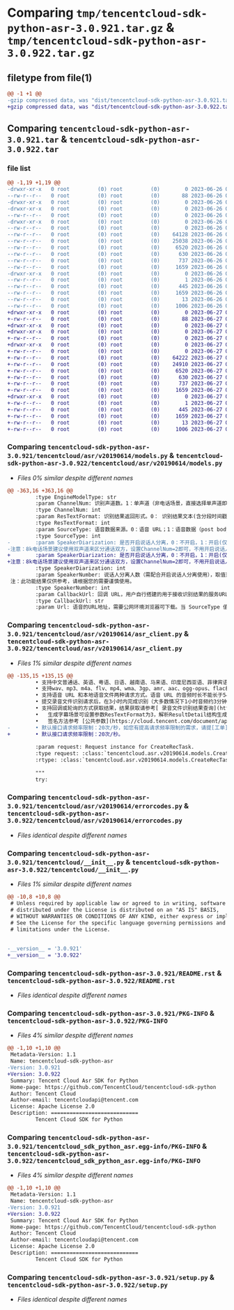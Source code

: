 # Comparing `tmp/tencentcloud-sdk-python-asr-3.0.921.tar.gz` & `tmp/tencentcloud-sdk-python-asr-3.0.922.tar.gz`

## filetype from file(1)

```diff
@@ -1 +1 @@
-gzip compressed data, was "dist/tencentcloud-sdk-python-asr-3.0.921.tar", last modified: Mon Jun 26 00:16:24 2023, max compression
+gzip compressed data, was "dist/tencentcloud-sdk-python-asr-3.0.922.tar", last modified: Tue Jun 27 00:17:06 2023, max compression
```

## Comparing `tencentcloud-sdk-python-asr-3.0.921.tar` & `tencentcloud-sdk-python-asr-3.0.922.tar`

### file list

```diff
@@ -1,19 +1,19 @@
-drwxr-xr-x   0 root         (0) root         (0)        0 2023-06-26 00:16:24.000000 tencentcloud-sdk-python-asr-3.0.921/
--rw-r--r--   0 root         (0) root         (0)       88 2023-06-26 00:16:24.000000 tencentcloud-sdk-python-asr-3.0.921/setup.cfg
-drwxr-xr-x   0 root         (0) root         (0)        0 2023-06-26 00:16:24.000000 tencentcloud-sdk-python-asr-3.0.921/tencentcloud/
-drwxr-xr-x   0 root         (0) root         (0)        0 2023-06-26 00:16:24.000000 tencentcloud-sdk-python-asr-3.0.921/tencentcloud/asr/
--rw-r--r--   0 root         (0) root         (0)        0 2023-06-26 00:16:23.000000 tencentcloud-sdk-python-asr-3.0.921/tencentcloud/asr/__init__.py
-drwxr-xr-x   0 root         (0) root         (0)        0 2023-06-26 00:16:24.000000 tencentcloud-sdk-python-asr-3.0.921/tencentcloud/asr/v20190614/
--rw-r--r--   0 root         (0) root         (0)        0 2023-06-26 00:16:23.000000 tencentcloud-sdk-python-asr-3.0.921/tencentcloud/asr/v20190614/__init__.py
--rw-r--r--   0 root         (0) root         (0)    64128 2023-06-26 00:16:23.000000 tencentcloud-sdk-python-asr-3.0.921/tencentcloud/asr/v20190614/models.py
--rw-r--r--   0 root         (0) root         (0)    25038 2023-06-26 00:16:23.000000 tencentcloud-sdk-python-asr-3.0.921/tencentcloud/asr/v20190614/asr_client.py
--rw-r--r--   0 root         (0) root         (0)     6520 2023-06-26 00:16:23.000000 tencentcloud-sdk-python-asr-3.0.921/tencentcloud/asr/v20190614/errorcodes.py
--rw-r--r--   0 root         (0) root         (0)      630 2023-06-26 00:16:23.000000 tencentcloud-sdk-python-asr-3.0.921/tencentcloud/__init__.py
--rw-r--r--   0 root         (0) root         (0)      737 2023-06-26 00:16:23.000000 tencentcloud-sdk-python-asr-3.0.921/README.rst
--rw-r--r--   0 root         (0) root         (0)     1659 2023-06-26 00:16:24.000000 tencentcloud-sdk-python-asr-3.0.921/PKG-INFO
-drwxr-xr-x   0 root         (0) root         (0)        0 2023-06-26 00:16:24.000000 tencentcloud-sdk-python-asr-3.0.921/tencentcloud_sdk_python_asr.egg-info/
--rw-r--r--   0 root         (0) root         (0)        1 2023-06-26 00:16:23.000000 tencentcloud-sdk-python-asr-3.0.921/tencentcloud_sdk_python_asr.egg-info/dependency_links.txt
--rw-r--r--   0 root         (0) root         (0)      445 2023-06-26 00:16:24.000000 tencentcloud-sdk-python-asr-3.0.921/tencentcloud_sdk_python_asr.egg-info/SOURCES.txt
--rw-r--r--   0 root         (0) root         (0)     1659 2023-06-26 00:16:23.000000 tencentcloud-sdk-python-asr-3.0.921/tencentcloud_sdk_python_asr.egg-info/PKG-INFO
--rw-r--r--   0 root         (0) root         (0)       13 2023-06-26 00:16:23.000000 tencentcloud-sdk-python-asr-3.0.921/tencentcloud_sdk_python_asr.egg-info/top_level.txt
--rw-r--r--   0 root         (0) root         (0)     1006 2023-06-26 00:16:23.000000 tencentcloud-sdk-python-asr-3.0.921/setup.py
+drwxr-xr-x   0 root         (0) root         (0)        0 2023-06-27 00:17:06.000000 tencentcloud-sdk-python-asr-3.0.922/
+-rw-r--r--   0 root         (0) root         (0)       88 2023-06-27 00:17:06.000000 tencentcloud-sdk-python-asr-3.0.922/setup.cfg
+drwxr-xr-x   0 root         (0) root         (0)        0 2023-06-27 00:17:06.000000 tencentcloud-sdk-python-asr-3.0.922/tencentcloud/
+drwxr-xr-x   0 root         (0) root         (0)        0 2023-06-27 00:17:06.000000 tencentcloud-sdk-python-asr-3.0.922/tencentcloud/asr/
+-rw-r--r--   0 root         (0) root         (0)        0 2023-06-27 00:17:05.000000 tencentcloud-sdk-python-asr-3.0.922/tencentcloud/asr/__init__.py
+drwxr-xr-x   0 root         (0) root         (0)        0 2023-06-27 00:17:06.000000 tencentcloud-sdk-python-asr-3.0.922/tencentcloud/asr/v20190614/
+-rw-r--r--   0 root         (0) root         (0)        0 2023-06-27 00:17:05.000000 tencentcloud-sdk-python-asr-3.0.922/tencentcloud/asr/v20190614/__init__.py
+-rw-r--r--   0 root         (0) root         (0)    64222 2023-06-27 00:17:05.000000 tencentcloud-sdk-python-asr-3.0.922/tencentcloud/asr/v20190614/models.py
+-rw-r--r--   0 root         (0) root         (0)    24910 2023-06-27 00:17:05.000000 tencentcloud-sdk-python-asr-3.0.922/tencentcloud/asr/v20190614/asr_client.py
+-rw-r--r--   0 root         (0) root         (0)     6520 2023-06-27 00:17:05.000000 tencentcloud-sdk-python-asr-3.0.922/tencentcloud/asr/v20190614/errorcodes.py
+-rw-r--r--   0 root         (0) root         (0)      630 2023-06-27 00:17:05.000000 tencentcloud-sdk-python-asr-3.0.922/tencentcloud/__init__.py
+-rw-r--r--   0 root         (0) root         (0)      737 2023-06-27 00:17:05.000000 tencentcloud-sdk-python-asr-3.0.922/README.rst
+-rw-r--r--   0 root         (0) root         (0)     1659 2023-06-27 00:17:06.000000 tencentcloud-sdk-python-asr-3.0.922/PKG-INFO
+drwxr-xr-x   0 root         (0) root         (0)        0 2023-06-27 00:17:06.000000 tencentcloud-sdk-python-asr-3.0.922/tencentcloud_sdk_python_asr.egg-info/
+-rw-r--r--   0 root         (0) root         (0)        1 2023-06-27 00:17:06.000000 tencentcloud-sdk-python-asr-3.0.922/tencentcloud_sdk_python_asr.egg-info/dependency_links.txt
+-rw-r--r--   0 root         (0) root         (0)      445 2023-06-27 00:17:06.000000 tencentcloud-sdk-python-asr-3.0.922/tencentcloud_sdk_python_asr.egg-info/SOURCES.txt
+-rw-r--r--   0 root         (0) root         (0)     1659 2023-06-27 00:17:06.000000 tencentcloud-sdk-python-asr-3.0.922/tencentcloud_sdk_python_asr.egg-info/PKG-INFO
+-rw-r--r--   0 root         (0) root         (0)       13 2023-06-27 00:17:06.000000 tencentcloud-sdk-python-asr-3.0.922/tencentcloud_sdk_python_asr.egg-info/top_level.txt
+-rw-r--r--   0 root         (0) root         (0)     1006 2023-06-27 00:17:05.000000 tencentcloud-sdk-python-asr-3.0.922/setup.py
```

### Comparing `tencentcloud-sdk-python-asr-3.0.921/tencentcloud/asr/v20190614/models.py` & `tencentcloud-sdk-python-asr-3.0.922/tencentcloud/asr/v20190614/models.py`

 * *Files 0% similar despite different names*

```diff
@@ -363,16 +363,16 @@
         :type EngineModelType: str
         :param ChannelNum: 识别声道数。1：单声道（非电话场景，直接选择单声道即可，忽略音频声道数）；2：双声道（仅支持8k_zh电话场景，双声道应分别对应通话双方）。注意：双声道的电话音频已物理分离说话人，无需再开启说话人分离功能。
         :type ChannelNum: int
         :param ResTextFormat: 识别结果返回形式。0： 识别结果文本(含分段时间戳)； 1：词级别粒度的[详细识别结果](https://cloud.tencent.com/document/api/1093/37824#SentenceDetail)(不含标点，含语速值)；2：词级别粒度的详细识别结果（包含标点、语速值）；3: 标点符号分段，包含每段时间戳，特别适用于字幕场景（包含词级时间、标点、语速值）。
         :type ResTextFormat: int
         :param SourceType: 语音数据来源。0：语音 URL；1：语音数据（post body）。
         :type SourceType: int
-        :param SpeakerDiarization: 是否开启说话人分离，0：不开启，1：开启(仅支持8k_zh，16k_zh，16k_zh_video，单声道音频)，默认值为 0。
-注意：8k电话场景建议使用双声道来区分通话双方，设置ChannelNum=2即可，不用开启说话人分离。
+        :param SpeakerDiarization: 是否开启说话人分离，0：不开启，1：开启(仅支持8k_zh/16k_zh，ChannelNum=1时可用)，默认值为 0。
+注意：8k电话场景建议使用双声道来区分通话双方，设置ChannelNum=2即可，不用开启说话人分离，如果设置了ChannelNum=1，后台会先转码成单声道，说话人分离结果可能产生偏差。
         :type SpeakerDiarization: int
         :param SpeakerNumber: 说话人分离人数（需配合开启说话人分离使用），取值范围：0-10，0代表自动分离（目前仅支持≤6个人），1-10代表指定说话人数分离。默认值为 0。
 注：此功能结果仅供参考，请根据您的需要谨慎使用。
         :type SpeakerNumber: int
         :param CallbackUrl: 回调 URL，用户自行搭建的用于接收识别结果的服务URL。如果用户使用轮询方式获取识别结果，则无需提交该参数。回调格式&内容详见：[录音识别回调说明](https://cloud.tencent.com/document/product/1093/52632)
         :type CallbackUrl: str
         :param Url: 语音的URL地址，需要公网环境浏览器可下载。当 SourceType 值为 0 时须填写该字段，为 1 时不需要填写。注意：请确保录音文件时长在5个小时之内，否则可能识别失败。请保证文件的下载速度，否则可能下载失败。
```

### Comparing `tencentcloud-sdk-python-asr-3.0.921/tencentcloud/asr/v20190614/asr_client.py` & `tencentcloud-sdk-python-asr-3.0.922/tencentcloud/asr/v20190614/asr_client.py`

 * *Files 1% similar despite different names*

```diff
@@ -135,15 +135,15 @@
         • 支持中文普通话、英语、粤语、日语、越南语、马来语、印度尼西亚语、菲律宾语、葡萄牙语、土耳其语、上海话、四川话、武汉话、贵阳话、昆明话、西安话、郑州话、太原话、兰州话、银川话、西宁话、南京话、合肥话、南昌话、长沙话、苏州话、杭州话、济南话、天津话、石家庄话、黑龙江话、吉林话、辽宁话。
         • 支持wav、mp3、m4a、flv、mp4、wma、3gp、amr、aac、ogg-opus、flac格式。
         • 支持语音 URL 和本地语音文件两种请求方式。语音 URL 的音频时长不能长于5小时，文件大小不超过1GB。本地语音文件调用不能大于5MB。推荐使用 [ 腾讯云COS](https://cloud.tencent.com/document/product/436/38484) 来存储&生成URL提交任务，无外网&流量下行费用，节约成本、提升任务速度。(COS桶权限需要设置公有读私有写，或URL设置外部可访问)
         • 提交录音文件识别请求后，在3小时内完成识别（大多数情况下1小时音频约3分钟以内完成识别，半小时内发送超过1000小时录音或者2万条识别任务的除外），识别结果在服务端可保存7天。
         • 支持回调或轮询的方式获取结果，结果获取请参考[ 录音文件识别结果查询](https://cloud.tencent.com/document/product/1093/37822)。
         •   生成字幕场景可设置参数ResTextFormat为3，解析ResultDetail结构生成字幕，可参考 [生成字幕最佳实践](https://cloud.tencent.com/document/product/1093/84291)。
         •   签名方法参考 [公共参数](https://cloud.tencent.com/document/api/1093/35640) 中签名方法v3。
-        • 默认接口请求频率限制：20次/秒，如您有提高请求频率限制的需求，请提[工单](https://console.cloud.tencent.com/workorder/category)进行咨询。
+        • 默认接口请求频率限制：20次/秒。
 
         :param request: Request instance for CreateRecTask.
         :type request: :class:`tencentcloud.asr.v20190614.models.CreateRecTaskRequest`
         :rtype: :class:`tencentcloud.asr.v20190614.models.CreateRecTaskResponse`
 
         """
         try:
```

### Comparing `tencentcloud-sdk-python-asr-3.0.921/tencentcloud/asr/v20190614/errorcodes.py` & `tencentcloud-sdk-python-asr-3.0.922/tencentcloud/asr/v20190614/errorcodes.py`

 * *Files identical despite different names*

### Comparing `tencentcloud-sdk-python-asr-3.0.921/tencentcloud/__init__.py` & `tencentcloud-sdk-python-asr-3.0.922/tencentcloud/__init__.py`

 * *Files 1% similar despite different names*

```diff
@@ -10,8 +10,8 @@
 # Unless required by applicable law or agreed to in writing, software
 # distributed under the License is distributed on an "AS IS" BASIS,
 # WITHOUT WARRANTIES OR CONDITIONS OF ANY KIND, either express or implied.
 # See the License for the specific language governing permissions and
 # limitations under the License.
 
 
-__version__ = '3.0.921'
+__version__ = '3.0.922'
```

### Comparing `tencentcloud-sdk-python-asr-3.0.921/README.rst` & `tencentcloud-sdk-python-asr-3.0.922/README.rst`

 * *Files identical despite different names*

### Comparing `tencentcloud-sdk-python-asr-3.0.921/PKG-INFO` & `tencentcloud-sdk-python-asr-3.0.922/PKG-INFO`

 * *Files 4% similar despite different names*

```diff
@@ -1,10 +1,10 @@
 Metadata-Version: 1.1
 Name: tencentcloud-sdk-python-asr
-Version: 3.0.921
+Version: 3.0.922
 Summary: Tencent Cloud Asr SDK for Python
 Home-page: https://github.com/TencentCloud/tencentcloud-sdk-python
 Author: Tencent Cloud
 Author-email: tencentcloudapi@tencent.com
 License: Apache License 2.0
 Description: ============================
         Tencent Cloud SDK for Python
```

### Comparing `tencentcloud-sdk-python-asr-3.0.921/tencentcloud_sdk_python_asr.egg-info/PKG-INFO` & `tencentcloud-sdk-python-asr-3.0.922/tencentcloud_sdk_python_asr.egg-info/PKG-INFO`

 * *Files 4% similar despite different names*

```diff
@@ -1,10 +1,10 @@
 Metadata-Version: 1.1
 Name: tencentcloud-sdk-python-asr
-Version: 3.0.921
+Version: 3.0.922
 Summary: Tencent Cloud Asr SDK for Python
 Home-page: https://github.com/TencentCloud/tencentcloud-sdk-python
 Author: Tencent Cloud
 Author-email: tencentcloudapi@tencent.com
 License: Apache License 2.0
 Description: ============================
         Tencent Cloud SDK for Python
```

### Comparing `tencentcloud-sdk-python-asr-3.0.921/setup.py` & `tencentcloud-sdk-python-asr-3.0.922/setup.py`

 * *Files identical despite different names*

